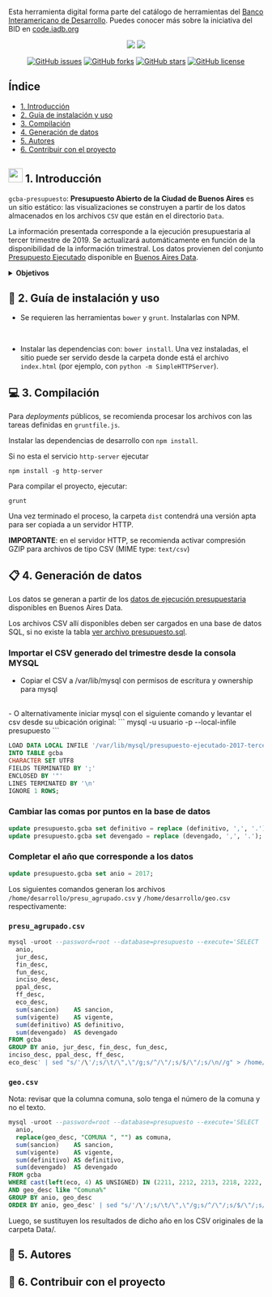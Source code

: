   Esta herramienta digital forma parte del catálogo de herramientas del [Banco Interamericano de Desarrollo](https://www.iadb.org).
  Puedes conocer más sobre la iniciativa del BID en [code.iadb.org](https://code.iadb.org)

<p align="center">
<img src="https://raw.githubusercontent.com/gcba/presupuesto-abierto-gcba/gh-pages/bastrap3/bac-header.png"> 
<img src="https://raw.githubusercontent.com/gcba/presupuesto-abierto-gcba/gh-pages/bastrap3/bac-header-2.png">
</p>

<p align="center">
  <a href="https://github.com/gcba/presupuesto-abierto-gcba/issues"><img alt="GitHub issues" src="https://img.shields.io/github/issues/gcba/presupuesto-abierto-gcba?style=social"></a>
  <a href="https://github.com/gcba/presupuesto-abierto-gcba/network"><img alt="GitHub forks" src="https://img.shields.io/github/forks/gcba/presupuesto-abierto-gcba?style=social"></a>
  <a href="https://github.com/gcba/presupuesto-abierto-gcba/stargazers"><img alt="GitHub stars" src="https://img.shields.io/github/stars/gcba/presupuesto-abierto-gcba?style=social"></a>
  <a href="https://github.com/gcba/presupuesto-abierto-gcba"><img alt="GitHub license" src="https://img.shields.io/github/license/gcba/presupuesto-abierto-gcba?style=social"></a>
</p>


## Índice

* [1. Introducción](#1-introducción)
* [2. Guía de instalación y uso](#2-guía-de-instalación-y-uso)
* [3. Compilación](#3-compilación)
* [4. Generación de datos](#4-generación-de-datos)
* [5. Autores](#5-autores)
* [6. Contribuir con el proyecto](#6-contribuir-con-el-proyecto)
 
## <img src="https://raw.githubusercontent.com/gcba/presupuesto-abierto-gcba/gh-pages/bastrap3/bac-header.png" height="28"> 1. Introducción

`gcba-presupuesto`: __Presupuesto Abierto de la Ciudad de Buenos Aires__ es un sitio estático: las visualizaciones se construyen a partir de los datos almacenados en los archivos `CSV` que están en el directorio `Data`.

La información presentada corresponde a la ejecución presupuestaria al tercer trimestre de 2019. Se actualizará automáticamente en función de la disponibilidad de la información trimestral. Los datos provienen del conjunto [Presupuesto Ejecutado](https://data.buenosaires.gob.ar/dataset/presupuesto-ejecutado) disponible en [Buenos Aires Data](https://data.buenosaires.gob.ar/).


<details><summary><b>Objetivos</b></summary>

### :heavy_check_mark: Objetivos 

El presupuesto refleja lo que hace el Estado con los recursos que nos pide a todos los ciudadanos. Por eso, __desde el Gobierno de la Ciudad de Buenos Aires queremos rendir cuentas de forma directa sobre la manera en que utilizamos esos fondos__. Estamos convencidos de que esa es la manera de __estimular la participación, optimizar los controles y mejorar el nivel de la discusión pública__.

</details>

## :ledger: 2. Guía de instalación y uso

+ Se requieren las herramientas `bower` y `grunt`. Instalarlas con NPM.
<br>

+ Instalar las dependencias con: `bower install`. Una vez instaladas, el
sitio puede ser servido desde la carpeta donde está el archivo
`index.html` (por ejemplo, con `python -m SimpleHTTPServer`).

## 	:computer: 3. Compilación

Para *deployments* públicos, se recomienda procesar los archivos con
las tareas definidas en `gruntfile.js`. 

Instalar las dependencias de desarrollo con `npm install`.

Si no esta el servicio `http-server` ejecutar

```
npm install -g http-server
```

Para compilar el proyecto, ejecutar:

```
grunt
```

Una vez terminado el proceso, la carpeta `dist` contendrá una versión
apta para ser copiada a un servidor HTTP.

**IMPORTANTE**: en el servidor HTTP, se recomienda activar compresión
GZIP para archivos de tipo CSV (MIME type: `text/csv`)


## 	:clipboard: 4. Generación de datos

Los datos se generan a partir de los [datos de ejecución presupuestaria](http://data.buenosaires.gob.ar/dataset/presupuesto-ejecutado)
disponibles en Buenos Aires Data.

Los archivos CSV allí disponibles deben ser cargados en una base de
datos SQL, si no existe la tabla [ver archivo presupuesto.sql](Data/presupuesto.sql). 

### Importar el CSV generado del trimestre desde la consola MYSQL

- Copiar el CSV a /var/lib/mysql con permisos de escritura y ownership para mysql
<br>
- O alternativamente iniciar mysql con el siguiente comando y levantar el csv desde su ubicación original:
```
mysql -u usuario -p --local-infile presupuesto
```

```sql
LOAD DATA LOCAL INFILE '/var/lib/mysql/presupuesto-ejecutado-2017-tercer-trimestre.csv'
INTO TABLE gcba
CHARACTER SET UTF8
FIELDS TERMINATED BY ';' 
ENCLOSED BY '"'
LINES TERMINATED BY '\n'
IGNORE 1 ROWS;
```

### Cambiar las comas por puntos en la base de datos
```sql
update presupuesto.gcba set definitivo = replace (definitivo, ',', '.');
update presupuesto.gcba set devengado = replace (devengado, ',', '.');
```

### Completar el año que corresponde a los datos
```sql
update presupuesto.gcba set anio = 2017;
```

Los siguientes comandos generan los archivos `/home/desarrollo/presu_agrupado.csv` y `/home/desarrollo/geo.csv` respectivamente:

### `presu_agrupado.csv`

``` sql
mysql -uroot --password=root --database=presupuesto --execute='SELECT
  anio,
  jur_desc,
  fin_desc,
  fun_desc,
  inciso_desc,
  ppal_desc,
  ff_desc,
  eco_desc,
  sum(sancion)    AS sancion,
  sum(vigente)    AS vigente,
  sum(definitivo) AS definitivo,
  sum(devengado)  AS devengado
FROM gcba
GROUP BY anio, jur_desc, fin_desc, fun_desc, 
inciso_desc, ppal_desc, ff_desc, 
eco_desc' | sed "s/'/\'/;s/\t/\",\"/g;s/^/\"/;s/$/\"/;s/\n//g" > /home/desarrollo/presu_agrupado.csv
```

### `geo.csv`
Nota: revisar que la columna comuna, solo tenga el número de la comuna y no el texto.

``` sql
mysql -uroot --password=root --database=presupuesto --execute='SELECT
  anio,
  replace(geo_desc, "COMUNA ", "") as comuna,
  sum(sancion)    AS sancion,
  sum(vigente)    AS vigente,
  sum(definitivo) AS definitivo,
  sum(devengado)  AS devengado
FROM gcba
WHERE cast(left(eco, 4) AS UNSIGNED) IN (2211, 2212, 2213, 2218, 2222, 2223, 2224, 2225, 2226, 2231, 2233, 2241, 2242, 2243, 2244)
AND geo_desc like "Comuna%"
GROUP BY anio, geo_desc
ORDER BY anio, geo_desc' | sed "s/'/\'/;s/\t/\",\"/g;s/^/\"/;s/$/\"/;s/\n//g" > /home/desarrollo/geo.csv
```
Luego, se sustituyen los resultados de dicho año en los CSV originales de la carpeta Data/.

## :rocket: 5. Autores



## :handshake: 6. Contribuir con el proyecto